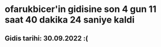 # ofarukbicer'in gidisine son 4 gun 11 saat 40 dakika 24 saniye kaldi

## Gidis tarihi: 30.09.2022 :(